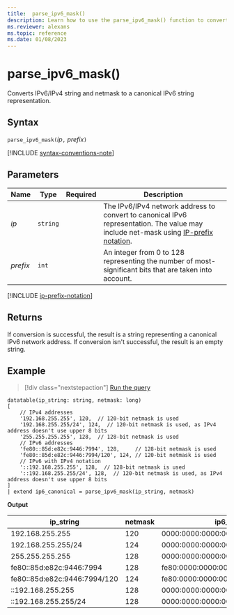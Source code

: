 ```yaml
---
title:  parse_ipv6_mask()
description: Learn how to use the parse_ipv6_mask() function to convert IPv6 or IPv4 strings and netmask to a canonical IPv6 string representation.
ms.reviewer: alexans
ms.topic: reference
ms.date: 01/08/2023
---
```

# parse_ipv6_mask()

Converts IPv6/IPv4 string and netmask to a canonical IPv6 string representation.

## Syntax

`parse_ipv6_mask(`*ip*`,` *prefix*`)`

[!INCLUDE [syntax-conventions-note](../../includes/syntax-conventions-note.md)]

## Parameters

| Name | Type | Required | Description |
|--|--|--|--|
| *ip*| `string` | | The IPv6/IPv4 network address to convert to canonical IPv6 representation. The value may include net-mask using [IP-prefix notation](#ip-prefix-notation).|
| *prefix*| `int` | | An integer from 0 to 128 representing the number of most-significant bits that are taken into account.|

[!INCLUDE [ip-prefix-notation](../../includes/ip-prefix-notation.md)]

## Returns

If conversion is successful, the result is a string representing a canonical IPv6 network address.
If conversion isn't successful, the result is an empty string.

## Example

> [!div class="nextstepaction"]
> <a href="https://dataexplorer.azure.com/clusters/help/databases/Samples?query=H4sIAAAAAAAAA61S0U7DIBR971fct7qkriuhSEn8AN98N6Zh5TqJFUhh0wc/XtqOmenmfBBCIMA599x7rpIhznWPV9q1PgzabATMewEGw6v0LwJ6azaL7CGDOMoS7u53FKRSA3qPfrrNq4YsK8aXpK7HlRdQkVUxfY+H67UOiQ60h61HdRJXEjpB6a/QAqQ/UgHKojd5GF9h6xwOwCEC9+L25EfieIrAz4qbU2XfU31CvhKC10ogJ51oKGXipmnogRYuMp/lKGPGqQAXSpfUvenwPBfD2GimtmYOIcQpT/6Q9k9kcoX/lyuP2Qfge0CjQDvWdtJYozvZwy04OXhstduxdiT/6stDPy4+ATm+kta1AgAA" target="_blank">Run the query</a>

```kusto
datatable(ip_string: string, netmask: long)
[
    // IPv4 addresses
    '192.168.255.255', 120,  // 120-bit netmask is used
    '192.168.255.255/24', 124,  // 120-bit netmask is used, as IPv4 address doesn't use upper 8 bits
    '255.255.255.255', 128,  // 128-bit netmask is used
    // IPv6 addresses
    'fe80::85d:e82c:9446:7994', 128,     // 128-bit netmask is used
    'fe80::85d:e82c:9446:7994/120', 124, // 120-bit netmask is used
    // IPv6 with IPv4 notation
    '::192.168.255.255', 128,  // 128-bit netmask is used
    '::192.168.255.255/24', 128,  // 120-bit netmask is used, as IPv4 address doesn't use upper 8 bits
]
| extend ip6_canonical = parse_ipv6_mask(ip_string, netmask)
```

**Output**

|ip_string|netmask|ip6_canonical|
|---|---|---|
|192.168.255.255|120|0000:0000:0000:0000:0000:ffff:c0a8:ff00|
|192.168.255.255/24|124|0000:0000:0000:0000:0000:ffff:c0a8:ff00|
|255.255.255.255|128|0000:0000:0000:0000:0000:ffff:ffff:ffff|
|fe80::85d:e82c:9446:7994|128|fe80:0000:0000:0000:085d:e82c:9446:7994|
|fe80::85d:e82c:9446:7994/120|124|fe80:0000:0000:0000:085d:e82c:9446:7900|
|::192.168.255.255|128|0000:0000:0000:0000:0000:ffff:c0a8:ffff|
|::192.168.255.255/24|128|0000:0000:0000:0000:0000:ffff:c0a8:ff00|
